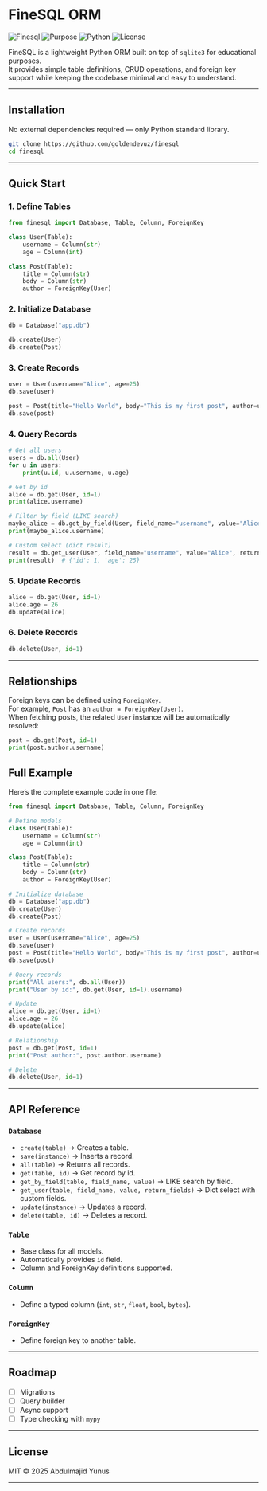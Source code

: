 # FineSQL ORM

![Finesql](https://img.shields.io/badge/finesql-0.1.1-red)
![Purpose](https://img.shields.io/badge/purpose-learning-green.svg)
![Python](https://img.shields.io/badge/python-3.9%2B-blue.svg)
![License](https://img.shields.io/badge/license-MIT-yellow.svg)

FineSQL is a lightweight Python ORM built on top of `sqlite3` for educational purposes.  
It provides simple table definitions, CRUD operations, and foreign key support while keeping the codebase minimal and easy to understand.

---

## Installation

No external dependencies required — only Python standard library.

```bash
git clone https://github.com/goldendevuz/finesql
cd finesql
```

---

## Quick Start

### 1. Define Tables

```python
from finesql import Database, Table, Column, ForeignKey

class User(Table):
    username = Column(str)
    age = Column(int)

class Post(Table):
    title = Column(str)
    body = Column(str)
    author = ForeignKey(User)
```

### 2. Initialize Database

```python
db = Database("app.db")

db.create(User)
db.create(Post)
```

### 3. Create Records

```python
user = User(username="Alice", age=25)
db.save(user)

post = Post(title="Hello World", body="This is my first post", author=user)
db.save(post)
```

### 4. Query Records

```python
# Get all users
users = db.all(User)
for u in users:
    print(u.id, u.username, u.age)

# Get by id
alice = db.get(User, id=1)
print(alice.username)

# Filter by field (LIKE search)
maybe_alice = db.get_by_field(User, field_name="username", value="Alice")
print(maybe_alice.username)

# Custom select (dict result)
result = db.get_user(User, field_name="username", value="Alice", return_fields=["id", "age"])
print(result)  # {'id': 1, 'age': 25}
```

### 5. Update Records

```python
alice = db.get(User, id=1)
alice.age = 26
db.update(alice)
```

### 6. Delete Records

```python
db.delete(User, id=1)
```

---

## Relationships

Foreign keys can be defined using `ForeignKey`.  
For example, `Post` has an `author = ForeignKey(User)`.  
When fetching posts, the related `User` instance will be automatically resolved:

```python
post = db.get(Post, id=1)
print(post.author.username)
```

## Full Example

Here’s the complete example code in one file:

```python
from finesql import Database, Table, Column, ForeignKey

# Define models
class User(Table):
    username = Column(str)
    age = Column(int)

class Post(Table):
    title = Column(str)
    body = Column(str)
    author = ForeignKey(User)

# Initialize database
db = Database("app.db")
db.create(User)
db.create(Post)

# Create records
user = User(username="Alice", age=25)
db.save(user)
post = Post(title="Hello World", body="This is my first post", author=user)
db.save(post)

# Query records
print("All users:", db.all(User))
print("User by id:", db.get(User, id=1).username)

# Update
alice = db.get(User, id=1)
alice.age = 26
db.update(alice)

# Relationship
post = db.get(Post, id=1)
print("Post author:", post.author.username)

# Delete
db.delete(User, id=1)
```

---

## API Reference

### `Database`
- `create(table)` → Creates a table.
- `save(instance)` → Inserts a record.
- `all(table)` → Returns all records.
- `get(table, id)` → Get record by id.
- `get_by_field(table, field_name, value)` → LIKE search by field.
- `get_user(table, field_name, value, return_fields)` → Dict select with custom fields.
- `update(instance)` → Updates a record.
- `delete(table, id)` → Deletes a record.

### `Table`
- Base class for all models.
- Automatically provides `id` field.
- Column and ForeignKey definitions supported.

### `Column`
- Define a typed column (`int`, `str`, `float`, `bool`, `bytes`).

### `ForeignKey`
- Define foreign key to another table.

---

## Roadmap

- [ ] Migrations
- [ ] Query builder
- [ ] Async support
- [ ] Type checking with `mypy`

---

## License

MIT © 2025 Abdulmajid Yunus

---